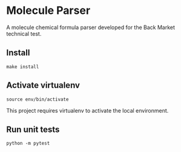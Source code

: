 Molecule Parser
======

A molecule chemical formula parser developed for the Back Market technical test.

## Install

```
make install
```

## Activate virtualenv

```
source env/bin/activate
```
This project requires virtualenv to activate the local environment.


## Run unit tests

```
python -m pytest
```
